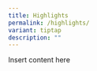 ```yaml
---
title: Highlights
permalink: /highlights/
variant: tiptap
description: ""
---
```

<p>Insert content here</p>